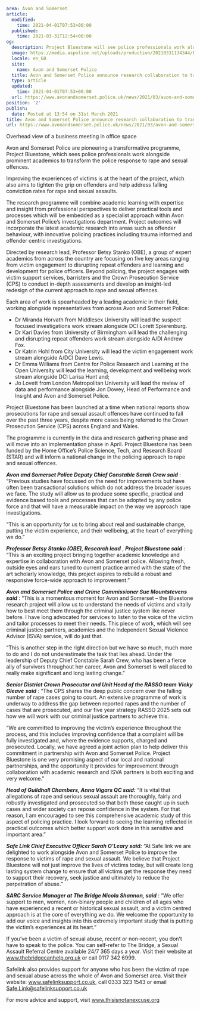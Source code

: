 ```yaml
area: Avon and Somerset
article:
  modified:
    time: 2021-04-01T07:53+00:00
  published:
    time: 2021-03-31T12:54+00:00
og:
  description: Project Bluestone will see police professionals work alongside prominent academics to transform the police response to rape and sexual offences.
  image: https://media.aspolice.net/uploads/production/20210331134344/Project-Bluestone-stock-image.jpg
  locale: en_GB
  site:
    name: Avon and Somerset Police
  title: Avon and Somerset Police announce research collaboration to transform policing response to rape | Avon and Somerset Police
  type: article
  updated:
    time: 2021-04-01T07:53+00:00
  url: https://www.avonandsomerset.police.uk/news/2021/03/avon-and-somerset-police-announce-research-collaboration-to-transform-policing-response-to-rape/
position: '2'
publish:
  date: Posted at 13:54 on 31st March 2021
title: Avon and Somerset Police announce research collaboration to transform policing response to rape | Avon and Somerset Police
url: https://www.avonandsomerset.police.uk/news/2021/03/avon-and-somerset-police-announce-research-collaboration-to-transform-policing-response-to-rape/
```

Overhead view of a business meeting in office space

Avon and Somerset Police are pioneering a transformative programme, Project Bluestone, which sees police professionals work alongside prominent academics to transform the police response to rape and sexual offences.

Improving the experiences of victims is at the heart of the project, which also aims to tighten the grip on offenders and help address falling conviction rates for rape and sexual assaults.

The research programme will combine academic learning with expertise and insight from professional perspectives to deliver practical tools and processes which will be embedded as a specialist approach within Avon and Somerset Police’s investigations department. Project outcomes will incorporate the latest academic research into areas such as offender behaviour, with innovative policing practices including trauma informed and offender centric investigations.

Directed by research lead, Professor Betsy Stanko (OBE), a group of expert academics from across the country are focusing on five key areas ranging from victim engagement to disrupting repeat offenders and learning and development for police officers. Beyond policing, the project engages with victim support services, barristers and the Crown Prosecution Service (CPS) to conduct in-depth assessments and develop an insight-led redesign of the current approach to rape and sexual offences.

Each area of work is spearheaded by a leading academic in their field, working alongside representatives from across Avon and Somerset Police:

 * Dr Miranda Horvath from Middlesex University will lead the suspect focused investigations work stream alongside DCI Lorett Spierenburg.
 * Dr Kari Davies from University of Birmingham will lead the challenging and disrupting repeat offenders work stream alongside A/DI Andrew Fox.
 * Dr Katrin Hohl from City University will lead the victim engagement work stream alongside A/DCI Dave Lewis.
 * Dr Emma Williams from Centre for Police Research and Learning at the Open University will lead the learning, development and wellbeing work stream alongside DCI Larisa Hunt and;
 * Jo Lovett from London Metropolitan University will lead the review of data and performance alongside Jon Dowey, Head of Performance and Insight and Avon and Somerset Police.

Project Bluestone has been launched at a time when national reports show prosecutions for rape and sexual assault offences have continued to fall over the past three years, despite more cases being referred to the Crown Prosecution Service (CPS) across England and Wales.

The programme is currently in the data and research gathering phase and will move into an implementation phase in April. Project Bluestone has been funded by the Home Office’s Police Science, Tech, and Research Board (STAR) and will inform a national change in the policing approach to rape and sexual offences.

**_Avon and Somerset Police Deputy Chief Constable Sarah Crew said_** : “Previous studies have focussed on the need for improvements but have often been transactional solutions which do not address the broader issues we face. The study will allow us to produce some specific, practical and evidence based tools and processes that can be adopted by any police force and that will have a measurable impact on the way we approach rape investigations.

“This is an opportunity for us to bring about real and sustainable change, putting the victim experience, and their wellbeing, at the heart of everything we do.”

**_Professor Betsy Stanko (OBE), Research lead_** , **_Project Bluestone said_** : “This is an exciting project bringing together academic knowledge and expertise in collaboration with Avon and Somerset police. Allowing fresh, outside eyes and ears tuned to current practice armed with the state of the art scholarly knowledge, this project aspires to rebuild a robust and responsive force-wide approach to improvement.”

**_Avon and Somerset Police and Crime Commissioner Sue Mountstevens said_** : “This is a momentous moment for Avon and Somerset – the Bluestone research project will allow us to understand the needs of victims and vitally how to best meet them through the criminal justice system like never before. I have long advocated for services to listen to the voice of the victim and tailor processes to meet their needs. This piece of work, which will see criminal justice partners, academics and the Independent Sexual Violence Advisor (ISVA) service, will do just that.

“This is another step in the right direction but we have so much, much more to do and I do not underestimate the task that lies ahead. Under the leadership of Deputy Chief Constable Sarah Crew, who has been a fierce ally of survivors throughout her career, Avon and Somerset is well placed to really make significant and long lasting change.”

**_Senior District Crown Prosecutor and Unit Head of the RASSO team_** **_Vicky Gleave_** **_said_** : “The CPS shares the deep public concern over the falling number of rape cases going to court. An extensive programme of work is underway to address the gap between reported rapes and the number of cases that are prosecuted, and our five year strategy RASSO 2025 sets out how we will work with our criminal justice partners to achieve this.

“We are committed to improving the victim’s experience throughout the process, and this includes improving confidence that a complaint will be fully investigated and, where the evidence supports, charged and prosecuted. Locally, we have agreed a joint action plan to help deliver this commitment in partnership with Avon and Somerset Police. Project Bluestone is one very promising aspect of our local and national partnerships, and the opportunity it provides for improvement through collaboration with academic research and ISVA partners is both exciting and very welcome.”

**_Head of Guildhall Chambers, Anna Vigars QC said:_** “It is vital that allegations of rape and serious sexual assault are thoroughly, fairly and robustly investigated and prosecuted so that both those caught up in such cases and wider society can repose confidence in the system. For that reason, I am encouraged to see this comprehensive academic study of this aspect of policing practice. I look forward to seeing the learning reflected in practical outcomes which better support work done in this sensitive and important area.”

**_Safe Link Chief Executive Officer Sarah O’Leary said:_** “At Safe link we are delighted to work alongside Avon and Somerset Police to improve the response to victims of rape and sexual assault. We believe that Project Bluestone will not just improve the lives of victims today, but will create long lasting system change to ensure that all victims get the response they need to support their recovery, seek justice and ultimately to reduce the perpetration of abuse.”

**_SARC Service Manager at The Bridge Nicola Shannon, said_** : “We offer support to men, women, non-binary people and children of all ages who have experienced a recent or historical sexual assault, and a victim centred approach is at the core of everything we do. We welcome the opportunity to add our voice and insights into this extremely important study that is putting the victim’s experiences at its heart.”

If you’ve been a victim of sexual abuse, recent or non-recent, you don’t have to speak to the police. You can self-refer to The Bridge, a Sexual Assault Referral Centre available 24/7 365 days a year. Visit their website at www.thebridgecanhelp.org.uk or call 0117 342 6999.

Safelink also provides support for anyone who has been the victim of rape and sexual abuse across the whole of Avon and Somerset area. Visit their website: www.safelinksupport.co.uk, call 0333 323 1543 or email Safe.Link@safelinksupport.co.uk

For more advice and support, visit www.thisisnotanexcuse.org
